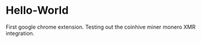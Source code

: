 # Hello-World
First google chrome extension. Testing out the coinhive miner monero XMR integration.
